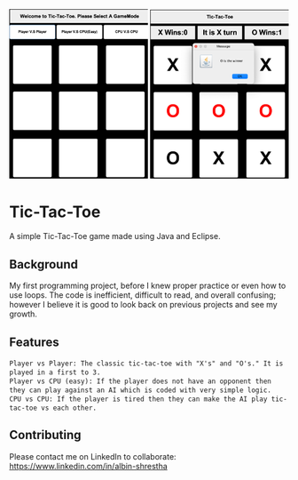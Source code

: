 <img src="https://github.com/Albisourous/tictactoe/blob/main/tictactoe.png" alt="lock" width="250"/>
<img src="https://github.com/Albisourous/tictactoe/blob/main/win.png" alt="lock" width="250"/>

# Tic-Tac-Toe

A simple Tic-Tac-Toe game made using Java and Eclipse.

## Background

My first programming project, before I knew proper practice or even how to use loops. The code is inefficient, difficult to read, and overall confusing; however I believe it is good to look back on previous projects and see my growth. 

## Features
```
Player vs Player: The classic tic-tac-toe with "X's" and "O's." It is played in a first to 3.
Player vs CPU (easy): If the player does not have an opponent then they can play against an AI which is coded with very simple logic. 
CPU vs CPU: If the player is tired then they can make the AI play tic-tac-toe vs each other. 
```


## Contributing

Please contact me on LinkedIn to collaborate: https://www.linkedin.com/in/albin-shrestha
